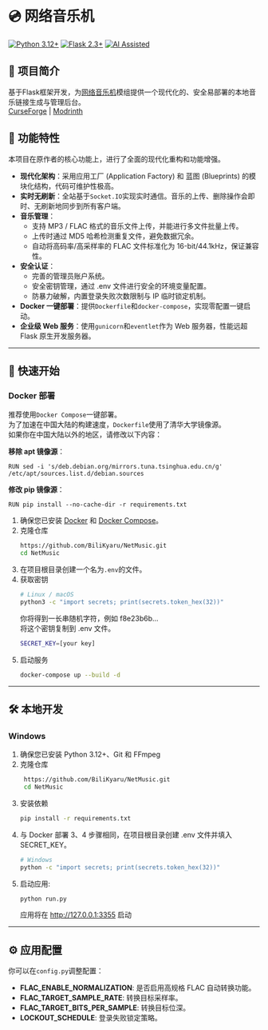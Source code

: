 # 💿 网络音乐机

[![Python 3.12+](https://img.shields.io/badge/Python-3.12%2B-blue)](https://www.python.org/)
[![Flask 2.3+](https://img.shields.io/badge/Flask-2.3%2B-green)](https://flask.palletsprojects.com/)
[![AI Assisted](https://img.shields.io/badge/AI%20Assisted-lightgrey?logo=google-gemini&logoColor=white&color=4285F4)](https://gemini.google.com/app)

## 📖 项目简介
基于Flask框架开发，为[网络音乐机](https://www.mcmod.cn/class/4935.html)模组提供一个现代化的、安全易部署的本地音乐链接生成与管理后台。<br>
[CurseForge](https://www.curseforge.com/minecraft/mc-mods/net-music) | [Modrinth](https://modrinth.com/mod/net-music)

## 🌟 功能特性
本项目在原作者的核心功能上，进行了全面的现代化重构和功能增强。
* **现代化架构**：采用应用工厂 (Application Factory) 和 蓝图 (Blueprints) 的模块化结构，代码可维护性极高。
* **实时无刷新**：全站基于`Socket.IO`实现实时通信。音乐的上传、删除操作会即时、无刷新地同步到所有客户端。
* **音乐管理**：
  - 支持 MP3 / FLAC 格式的音乐文件上传，并能进行多文件批量上传。
  - 上传时通过 MD5 哈希检测重复文件，避免数据冗余。
  - 自动将高码率/高采样率的 FLAC 文件标准化为 16-bit/44.1kHz，保证兼容性。
* **安全认证**：
  - 完善的管理员账户系统。
  - 安全密钥管理，通过 .env 文件进行安全的环境变量配置。
  - 防暴力破解，内置登录失败次数限制与 IP 临时锁定机制。
* **Docker 一键部署**：提供`Dockerfile`和`docker-compose`，实现零配置一键启动。
* **企业级 Web 服务**：使用`gunicorn`和`eventlet`作为 Web 服务器，性能远超 Flask 原生开发服务器。

---

## 🚀 快速开始

### Docker 部署

推荐使用`Docker Compose`一键部署。<br>
为了加速在中国大陆的构建速度，`Dockerfile`使用了清华大学镜像源。 <br>
如果你在中国大陆以外的地区，请修改以下内容：

**移除 apt 镜像源**：
   ```
   RUN sed -i 's/deb.debian.org/mirrors.tuna.tsinghua.edu.cn/g' /etc/apt/sources.list.d/debian.sources
   ```
**修改 pip 镜像源**：
   ```
   RUN pip install --no-cache-dir -r requirements.txt
   ```

1. 确保您已安装 [Docker](https://www.docker.com/get-started) 和 [Docker Compose](https://docs.docker.com/compose/install/)。
2. 克隆仓库
    ```bash
    https://github.com/BiliKyaru/NetMusic.git
    cd NetMusic
    ```
3. 在项目根目录创建一个名为`.env`的文件。
4. 获取密钥
    ```bash
   # Linux / macOS
    python3 -c "import secrets; print(secrets.token_hex(32))"
    ```
    你将得到一长串随机字符，例如 f8e23b6b...<br>
    将这个密钥复制到 .env 文件。
    ```bash
    SECRET_KEY=[your key]
    ```
4. 启动服务
    ```bash
    docker-compose up --build -d
    ```

---

## 🛠️ 本地开发

### Windows

1. 确保您已安装 Python 3.12+、Git 和 FFmpeg
2. 克隆仓库
   ```bash
    https://github.com/BiliKyaru/NetMusic.git
    cd NetMusic
    ```
3. 安装依赖
   ```bash
   pip install -r requirements.txt
   ```
4. 与 Docker 部署 3、4 步骤相同，在项目根目录创建 .env 文件并填入 SECRET_KEY。
   ```bash
   # Windows
   python -c "import secrets; print(secrets.token_hex(32))"
   ```
5. 启动应用:
   ```bash
   python run.py
   ```
   应用将在 http://127.0.0.1:3355 启动

---

## ⚙️ 应用配置

你可以在`config.py`调整配置：
* **FLAC_ENABLE_NORMALIZATION**: 是否启用高规格 FLAC 自动转换功能。
* **FLAC_TARGET_SAMPLE_RATE**: 转换目标采样率。
* **FLAC_TARGET_BITS_PER_SAMPLE**: 转换目标位深。
* **LOCKOUT_SCHEDULE**: 登录失败锁定策略。